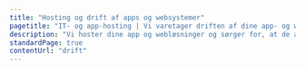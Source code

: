 ```yaml
---
title: "Hosting og drift af apps og websystemer"
pagetitle: "IT- og app-hosting | Vi varetager driften af dine app- og webløsninger"
description: "Vi hoster dine app og webløsninger og sørger for, at de altid er opdateret til nyeste versioner af browsere, Android og iOS."
standardPage: true
contentUrl: "drift"
---
```

